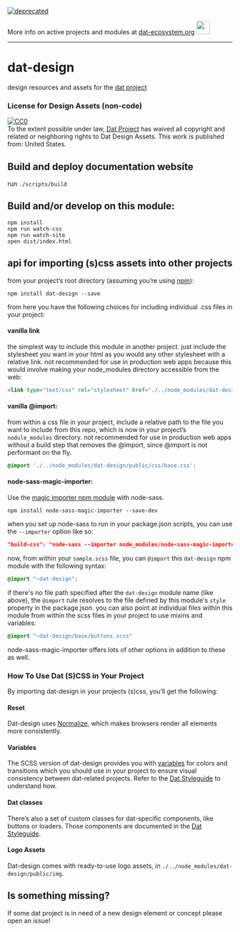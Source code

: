 [![deprecated](http://badges.github.io/stability-badges/dist/deprecated.svg)](https://dat-ecosystem.org/) 

More info on active projects and modules at [dat-ecosystem.org](https://dat-ecosystem.org/) <img src="https://i.imgur.com/qZWlO1y.jpg" width="30" height="30" /> 

---

# dat-design

design resources and assets for the [dat project](http://dat-data.com)

### License for Design Assets (non-code)

<p xmlns:dct="http://purl.org/dc/terms/" xmlns:vcard="http://www.w3.org/2001/vcard-rdf/3.0#">
  <a rel="license"
     href="http://creativecommons.org/publicdomain/zero/1.0/">
    <img src="http://i.creativecommons.org/p/zero/1.0/88x31.png" style="border-style: none;" alt="CC0" />
  </a>
  <br />
  To the extent possible under law,
  <a rel="dct:publisher"
     href="datproject.org">
    <span property="dct:title">Dat Project</span></a>
  has waived all copyright and related or neighboring rights to
  <span property="dct:title">Dat Design Assets</span>.
This work is published from:
<span property="vcard:Country" datatype="dct:ISO3166"
      content="US" about="datproject.org">
  United States</span>.
</p>

## Build and deploy documentation website

run `./scripts/build`

## Build and/or develop on this module:

```shell
npm install
npm run watch-css
npm run watch-site
open dist/index.html
```

## <a name="dat-design-api"></a>api for importing (s)css assets into other projects
from your project’s root directory (assuming you’re using [npm](http://npmjs.com)):

```shell
npm install dat-design --save
```

from here you have the following choices for including individual .css files in your project:

#### vanilla link
the simplest way to include this module in another project. just include the stylesheet you want in your html as you would any other stylesheet with a relative link. not recommended for use in production web apps because this would involve making your node_modules directory accessible from the web:

```html
<link type="text/css" rel="stylesheet" href="./../node_modules/dat-design/css/base.css">
```

#### vanilla @import:
from within a css file in your project, include a relative path to the file you want to include from this repo, which is now in your project’s `nodule_modules` directory. not recommended for use in production web apps without a build step that removes the @import, since @import is not performant on the fly.

```css
@import './../node_modules/dat-design/public/css/base.css';
```

#### node-sass-magic-importer:
Use the [magic importer npm module](https://www.npmjs.com/package/node-sass-magic-importer) with node-sass.

```shell
npm install node-sass-magic-importer --save-dev
```

when you set up node-sass to run in your package.json scripts, you can use the `--importer` option like so:

```json
"build-css": "node-sass --importer node_modules/node-sass-magic-importer src/scss/sample.scss public/css/sample.css"
```

now, from within your `sample.scss` file, you can `@import` this `dat-design` npm module with the following syntax:

```scss
@import "~dat-design";
```

if there's no file path specified after the `dat-design` module name (like above), the `@import` rule resolves to the file defined by this module's `style` property in the package.json. you can also point at individual files within this module from within the scss files in your project to use mixins and variables:

```scss
@import "~dat-design/base/buttons.scss"
```

node-sass-magic-importer offers lots of other options in addition to these as well.

### How To Use Dat (S)CSS in Your Project

By importing dat-design in your projects (s)css, you’ll get the following:

#### Reset

Dat-design uses [Normalize](https://necolas.github.io/normalize.css/), which makes browsers render all elements more consistently.

#### Variables

The SCSS version of dat-design provides you with [variables](https://github.com/datproject/design/tree/master/scss/variables) for colors and transitions which you should use in your project to ensure visual consistency between dat-related projects. Refer to the [Dat Styleguide](http://datproject.github.io/design/) to understand how.

#### Dat classes

There’s also a set of custom classes for dat-specific components, like buttons or loaders. Those components are documented in the [Dat Styleguide](http://datproject.github.io/design/).

#### Logo Assets

Dat-design comes with ready-to-use logo assets, in `./../node_modules/dat-design/public/img`.

## Is something missing?

If some dat project is in need of a new design element or concept please open an issue!


[npm-image]: https://img.shields.io/npm/v/dat-design.svg?style=flat-square
[npm-url]: https://npmjs.org/package/dat-design
